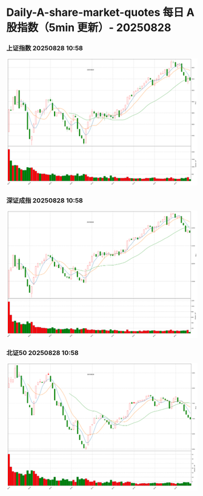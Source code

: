 
# Daily-A-share-market-quotes 每日 A 股指数（5min 更新）- 20250828

### 上证指数 20250828 10:58
![](./fig/2025/8/20250828-sh000001.png)

### 深证成指 20250828 10:58
![](./fig/2025/8/20250828-sz399001.png)

### 北证50 20250828 10:58
![](./fig/2025/8/20250828-bj899050.png)

